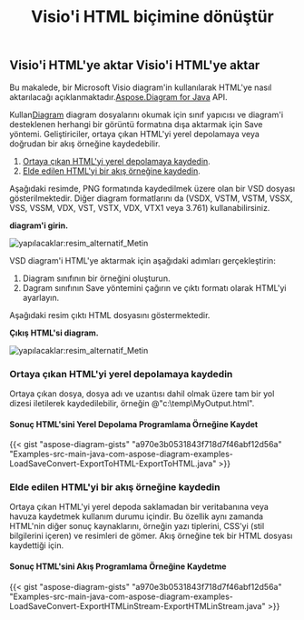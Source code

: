 ﻿---
title:  Visio'i HTML biçimine dönüştür
linktitle: Visio'i HTML'ye dönüştür
type: docs
weight: 30
url: /tr/java/convert-visio-to-html/
description: Bu konu, Aspose.Diagram'in Visio'i html biçimlerine dönüştürmeye nasıl izin verdiğini gösterir. VSD, VSS, VDW, VST, VSDX, VSSX, VSTX, VSDM, VSTM,VSSM'i birkaç satır kodla html'ye dönüştürün.
---
## **Visio'i HTML'ye aktar** **Visio'i HTML'ye aktar**
 Bu makalede, bir Microsoft Visio diagram'in kullanılarak HTML'ye nasıl aktarılacağı açıklanmaktadır.[Aspose.Diagram for Java](https://products.aspose.com/diagram/java/) API.

 Kullan[Diagram](https://reference.aspose.com/diagram/java/com.aspose.diagram/Diagram) diagram dosyalarını okumak için sınıf yapıcısı ve diagram'i desteklenen herhangi bir görüntü formatına dışa aktarmak için Save yöntemi. Geliştiriciler, ortaya çıkan HTML'yi yerel depolamaya veya doğrudan bir akış örneğine kaydedebilir.

1. [Ortaya çıkan HTML'yi yerel depolamaya kaydedin](/diagram/tr/java/how-to-convert-a-visio-diagram/).
1. [Elde edilen HTML'yi bir akış örneğine kaydedin](/diagram/tr/java/how-to-convert-a-visio-diagram/).

Aşağıdaki resimde, PNG formatında kaydedilmek üzere olan bir VSD dosyası gösterilmektedir. Diğer diagram formatlarını da (VSDX, VSTM, VSTM, VSSX, VSS, VSSM, VDX, VST, VSTX, VDX, VTX1 veya 3.761) kullanabilirsiniz.

**diagram'i girin.**

![yapılacaklar:resim_alternatif_Metin](http://i.imgur.com/YX4BNNq.png)

VSD diagram'i HTML'ye aktarmak için aşağıdaki adımları gerçekleştirin:

1. Diagram sınıfının bir örneğini oluşturun.
1. Dagram sınıfının Save yöntemini çağırın ve çıktı formatı olarak HTML'yi ayarlayın.

Aşağıdaki resim çıktı HTML dosyasını göstermektedir.

**Çıkış HTML'si diagram.**

![yapılacaklar:resim_alternatif_Metin](http://i.imgur.com/syavUqI.png)
### **Ortaya çıkan HTML'yi yerel depolamaya kaydedin**
Ortaya çıkan dosya, dosya adı ve uzantısı dahil olmak üzere tam bir yol dizesi iletilerek kaydedilebilir, örneğin @"c:\temp\MyOutput.html".
#### **Sonuç HTML'sini Yerel Depolama Programlama Örneğine Kaydet**
{{< gist "aspose-diagram-gists" "a970e3b0531843f718d7f46abf12d56a" "Examples-src-main-java-com-aspose-diagram-examples-LoadSaveConvert-ExportToHTML-ExportToHTML.java" >}}



### **Elde edilen HTML'yi bir akış örneğine kaydedin**
Ortaya çıkan HTML'yi yerel depoda saklamadan bir veritabanına veya havuza kaydetmek kullanım durumu içindir. Bu özellik aynı zamanda HTML'nin diğer sonuç kaynaklarını, örneğin yazı tiplerini, CSS'yi (stil bilgilerini içeren) ve resimleri de gömer. Akış örneğine tek bir HTML dosyası kaydettiği için.
#### **Sonuç HTML'sini Akış Programlama Örneğine Kaydetme**
{{< gist "aspose-diagram-gists" "a970e3b0531843f718d7f46abf12d56a" "Examples-src-main-java-com-aspose-diagram-examples-LoadSaveConvert-ExportHTMLinStream-ExportHTMLinStream.java" >}}
